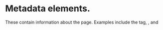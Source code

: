 # Metadata elements.
These contain information about the page.
Examples include the <html> tag, <head>, and <title> tags. 


# Sectioning elements 
which define regions of the page includes tags like <body>,<h1>, and <div>. 

